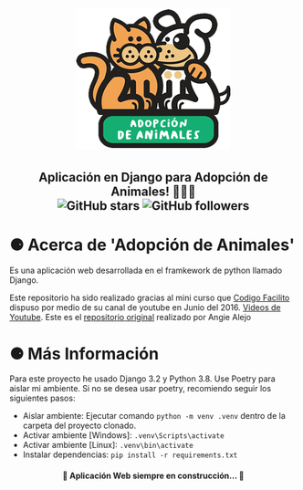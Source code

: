 <h1 align="center" >
    <img src="static/img/adopcion-de-animales.png">
</h1>
<h2 align="center" >
    Aplicación en Django para Adopción de Animales! 🐍🐶🐺 <br>
    <img alt="GitHub stars" src="https://img.shields.io/github/stars/Alfareiza/adopcion-de-animales?style=social">
    <img alt="GitHub followers" src="https://img.shields.io/github/followers/Alfareiza?label=Follow%20me%20%3A%29&style=social">
</h2>

<h1>⚈ Acerca de 'Adopción de Animales'</h1>
Es una aplicación web desarrollada en el framkework de python llamado Django. 

Este repositorio ha sido realizado gracias al mini curso que [Codigo Facilito](http://codigofacilito.com/) dispuso por medio de su canal de youtube en Junio del 2016. [Videos de Youtube](https://www.youtube.com/playlist?list=PLsRdPvQ2xMkH8c2BOnQ_O1KZ9lyyL_eGB). Este es el [repositorio original](https://github.com/angiealejo/curso_django_codigofacilito) realizado por Angie Alejo

<h1>⚈ Más Información</h1>
Para este proyecto he usado Django 3.2 y Python 3.8. 
Use Poetry para aislar mi ambiente.
Si no se desea usar poetry, recomiendo seguir los siguientes pasos:

* Aislar ambiente: Ejecutar comando `python -m venv .venv` dentro de la carpeta del proyecto clonado.
* Activar ambiente [Windows]: `.venv\Scripts\activate` 
* Activar ambiente [Linux]: `.venv\bin\activate`
* Instalar dependencias: `pip install -r requirements.txt`

<h4 align="center"> 
	🚧  Aplicación Web siempre en construcción...  🚧
</h4>
